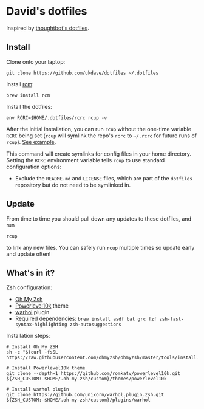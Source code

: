 # David's dotfiles

Inspired by [thoughtbot's dotfiles](https://github.com/thoughtbot/dotfiles).


## Install

Clone onto your laptop:

    git clone https://github.com/ukdave/dotfiles ~/.dotfiles

Install [rcm](https://github.com/thoughtbot/rcm):

    brew install rcm

Install the dotfiles:

    env RCRC=$HOME/.dotfiles/rcrc rcup -v

After the initial installation, you can run `rcup` without the one-time variable
`RCRC` being set (`rcup` will symlink the repo's `rcrc` to `~/.rcrc` for future
runs of `rcup`). [See example](https://github.com/ukdave/dotfiles/blob/master/rcrc).

This command will create symlinks for config files in your home directory.
Setting the `RCRC` environment variable tells `rcup` to use standard
configuration options:

* Exclude the `README.md` and `LICENSE` files, which are part of
  the `dotfiles` repository but do not need to be symlinked in.


## Update

From time to time you should pull down any updates to these dotfiles, and run

    rcup

to link any new files. You can safely run `rcup` multiple times so update early
and update often!


## What's in it?

Zsh configuration:

  * [Oh My Zsh](https://ohmyz.sh/)
  * [Powerlevel10k](https://github.com/romkatv/powerlevel10k) theme
  * [warhol](https://github.com/unixorn/warhol.plugin.zsh) plugin
  * Required dependencies: `brew install asdf bat grc fzf zsh-fast-syntax-highlighting zsh-autosuggestions`

Installation steps:

```shell
# Install Oh My ZSH
sh -c "$(curl -fsSL https://raw.githubusercontent.com/ohmyzsh/ohmyzsh/master/tools/install.sh)"

# Install Powerlevel10k theme
git clone --depth=1 https://github.com/romkatv/powerlevel10k.git ${ZSH_CUSTOM:-$HOME/.oh-my-zsh/custom}/themes/powerlevel10k

# Install warhol plugin
git clone https://github.com/unixorn/warhol.plugin.zsh.git ${ZSH_CUSTOM:-$HOME/.oh-my-zsh/custom}/plugins/warhol
```

